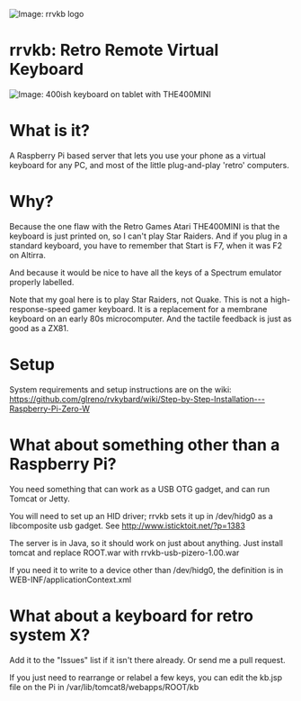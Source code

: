 ![Image: rrvkb logo](https://raw.githubusercontent.com/wiki/glreno/rvkybard/imx/rrvkb_logo.png)

# rrvkb: Retro Remote Virtual Keyboard

![Image: 400ish keyboard on tablet with THE400MINI](https://raw.githubusercontent.com/wiki/glreno/rvkybard/imx/rvkybard_setup.0.06.jpg)

# What is it?

A Raspberry Pi based server that lets you use your phone as a
virtual keyboard for any PC, and most of the little plug-and-play
'retro' computers.

# Why?

Because the one flaw with the Retro Games Atari THE400MINI is that the keyboard is just printed on, so I can't play Star Raiders. And if you plug in a standard keyboard, you have to remember that Start is F7, when it was F2 on Altirra.

And because it would be nice to have all the keys of a Spectrum emulator properly labelled.

Note that my goal here is to play Star Raiders, not Quake. This is not a high-response-speed gamer keyboard. It is a replacement for a membrane keyboard on an early 80s microcomputer. And the tactile feedback is just as good as a ZX81.

# Setup

System requirements and setup instructions are on the wiki: https://github.com/glreno/rvkybard/wiki/Step-by-Step-Installation---Raspberry-Pi-Zero-W

# What about something other than a Raspberry Pi?

You need something that can work as a USB OTG gadget,
and can run Tomcat or Jetty.

You will need to set up an HID driver; rrvkb sets it up in /dev/hidg0 as a libcomposite usb gadget. See http://www.isticktoit.net/?p=1383

The server is in Java, so it should work on just about anything. Just install tomcat and replace ROOT.war with rrvkb-usb-pizero-1.00.war

If you need it to write to a device other than /dev/hidg0, the definition is in WEB-INF/applicationContext.xml

# What about a keyboard for retro system X?

Add it to the "Issues" list if it isn't there already.
Or send me a pull request.

If you just need to rearrange or relabel a few keys, you can edit the kb.jsp file on the Pi in /var/lib/tomcat8/webapps/ROOT/kb

